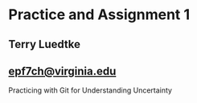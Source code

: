 # Practice and Assignment 1
## Terry Luedtke
## epf7ch@virginia.edu

Practicing with Git for Understanding Uncertainty

